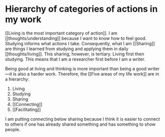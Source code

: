 # Hierarchy of categories of actions in my work

[[Living is the most important category of action]]. I am [[thoughts/understanding]] because I want to know how to feel good. Studying informs what actions I take. Consequently, what I am [[Sharing]] are things I learned from studying and applying them in daily [[thoughts/living]]. This sharing, however, is tertiary. Living first then studying. This means that I am a researcher first before I am a writer.

Being good at living and thinking is more important than being a good writer—it is also a harder work. Therefore, the [[Five areas of my life work]] are in a hierarchy:

1. Living
2. Studying
3. Sharing
4. [[Connecting]]
5. [[Facilitating]]

I am putting connecting below sharing because I think it is easier to connect to others if one has already shared something and has something to show people.

